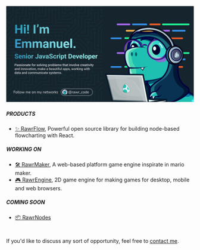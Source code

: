 <img src="https://github.com/rawr-code/rawr-code/blob/main/banner.png" alt="banner">

##### PRODUCTS

- [✨ RawrFlow](https://github.com/rawr-code/rawr-flow), Powerful open source library for building node-based flowcharting with React.

##### WORKING ON

- [🛠️ RawrMaker](https://github.com/rawr-code/rawr-maker), A web-based platform game engine inspirate in mario maker.
- [🎮 RawrEngine](https://github.com/rawr-engine), 2D game engine for making games for desktop, mobile and web browsers.

##### COMING SOON

- [📦 RawrNodes](https://github.com/rawr-nodes)

#
If you'd like to discuss any sort of opportunity, feel free to [contact me](mailto:emmanuelvillegasgonzalez@gmail.com).
